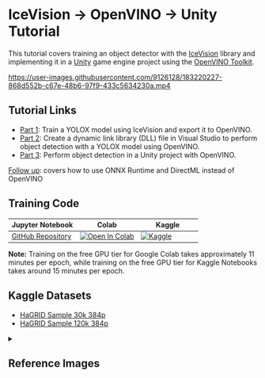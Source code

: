 # IceVision → OpenVINO → Unity Tutorial
This tutorial covers training an object detector with the [IceVision](https://airctic.com/0.12.0/) library and implementing it in a [Unity](https://unity.com/) game engine project using the [OpenVINO Toolkit](https://docs.openvino.ai/latest/index.html).



https://user-images.githubusercontent.com/9126128/183220227-868d552b-c67e-48b6-97f9-433c5634230a.mp4


## Tutorial Links
* [Part 1](https://christianjmills.com/posts/icevision-openvino-unity-tutorial/part-1/): Train a YOLOX model using IceVision and export it to OpenVINO. 
* [Part 2](https://christianjmills.com/posts/icevision-openvino-unity-tutorial/part-2/): Create a dynamic link library (DLL) file in Visual Studio to perform object detection with a YOLOX model using OpenVINO. 
* [Part 3](https://christianjmills.com/posts/icevision-openvino-unity-tutorial/part-3/):  Perform object detection in a Unity project with OpenVINO. 

[Follow up](https://christianjmills.com/posts/onnx-directml-unity-tutorial/part-1/): covers how to use ONNX Runtime and DirectML instead of OpenVINO



## Training Code

| Jupyter Notebook                                             | Colab                                                        | &nbsp;&nbsp;&nbsp;&nbsp;&nbsp;&nbsp;&nbsp;&nbsp;Kaggle&nbsp;&nbsp;&nbsp;&nbsp;&nbsp;&nbsp;&nbsp;&nbsp; |
| ------------------------------------------------------------ | ------------------------------------------------------------ | ------------------------------------------------------------ |
| [GitHub Repository](https://github.com/cj-mills/icevision-openvino-unity-tutorial/blob/main/notebooks/Icevision-YOLOX-to-OpenVINO-Tutorial-HaGRID.ipynb) | [![Open In Colab](https://colab.research.google.com/assets/colab-badge.svg)](https://colab.research.google.com/github/cj-mills/icevision-openvino-unity-tutorial/blob/main/notebooks/Icevision-YOLOX-to-OpenVINO-Tutorial-HaGRID-Colab.ipynb) | [![Kaggle](https://kaggle.com/static/images/open-in-kaggle.svg)](https://kaggle.com/kernels/welcome?src=https://github.com/cj-mills/icevision-openvino-unity-tutorial/blob/main/notebooks/Icevision-YOLOX-to-OpenVINO-Tutorial-HaGRID-Kaggle.ipynb) |

**Note:** Training on the free GPU tier for Google Colab takes approximately 11 minutes per epoch, while training on the free GPU tier for Kaggle Notebooks takes around 15 minutes per epoch.



## Kaggle Datasets

* [HaGRID Sample 30k 384p](https://www.kaggle.com/datasets/innominate817/hagrid-sample-30k-384p)
* [HaGRID Sample 120k 384p](https://www.kaggle.com/datasets/innominate817/hagrid-sample-120k-384p)


<details><summary><h2>Reference Images</h2></summary><br/>

| Class    | Image                                              |
| --------- | ------------------------------------------------------------ |
| call    | ![call](./images/call.jpg) |
| dislike         | ![dislike](./images/dislike.jpg) |
| fist    | ![ fist](./images/fist.jpg) |
| four         | ![four](./images/four.jpg) |
| like         | ![ like](./images/like.jpg) |
| mute         | ![ mute](./images/mute.jpg) |
| ok    | ![ ok](./images/ok.jpg) |
| one         | ![ one](./images/one.jpg) |
| palm         | ![ palm](./images/palm.jpg) |
| peace         | ![peace](./images/peace.jpg) |
| peace_inverted         | ![peace_inverted](./images/peace_inverted.jpg) |
| rock         | ![rock](./images/rock.jpg) |
| stop         | ![stop](./images/stop.jpg) |
| stop_inverted         | ![stop_inverted](./images/stop_inverted.jpg) |
| three         | ![three](./images/three.jpg) |
| three2         | ![three2](./images/three2.jpg) |
| two_up         | ![ two_up](./images/two_up.jpg) |
| two_up_inverted         | ![two_up_inverted](./images/two_up_inverted.jpg) |
</details>

